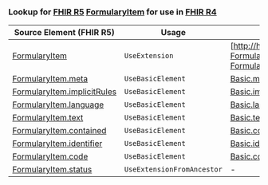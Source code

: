 ### Lookup for [FHIR R5](https://hl7.org/fhir/R5/) [FormularyItem](https://hl7.org/fhir/R5/FormularyItem.html) for use in [FHIR R4](https://hl7.org/fhir/R4/)

| Source Element (FHIR R5) | Usage | Target |
| -------------- | ----- | ------ |
| [FormularyItem](https://hl7.org/fhir/R5/FormularyItem.html#resource) | `UseExtension` | [http://hl7.org/fhir/5.0/StructureDefinition/extension-FormularyItem](StructureDefinition-ext-R5-FormularyItem.html) |
| [FormularyItem.meta](https://hl7.org/fhir/R5/FormularyItem.html#resource) | `UseBasicElement` | [Basic.meta](https://hl7.org/fhir/R4/Basic.html#resource) |
| [FormularyItem.implicitRules](https://hl7.org/fhir/R5/FormularyItem.html#resource) | `UseBasicElement` | [Basic.implicitRules](https://hl7.org/fhir/R4/Basic.html#resource) |
| [FormularyItem.language](https://hl7.org/fhir/R5/FormularyItem.html#resource) | `UseBasicElement` | [Basic.language](https://hl7.org/fhir/R4/Basic.html#resource) |
| [FormularyItem.text](https://hl7.org/fhir/R5/FormularyItem.html#resource) | `UseBasicElement` | [Basic.text](https://hl7.org/fhir/R4/Basic.html#resource) |
| [FormularyItem.contained](https://hl7.org/fhir/R5/FormularyItem.html#resource) | `UseBasicElement` | [Basic.contained](https://hl7.org/fhir/R4/Basic.html#resource) |
| [FormularyItem.identifier](https://hl7.org/fhir/R5/FormularyItem.html#resource) | `UseBasicElement` | [Basic.identifier](https://hl7.org/fhir/R4/Basic.html#resource) |
| [FormularyItem.code](https://hl7.org/fhir/R5/FormularyItem.html#resource) | `UseBasicElement` | [Basic.code](https://hl7.org/fhir/R4/Basic.html#resource) |
| [FormularyItem.status](https://hl7.org/fhir/R5/FormularyItem.html#resource) | `UseExtensionFromAncestor` | - |
